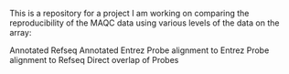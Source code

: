 This is a repository for a project I am working
on comparing the reproducibility of the MAQC
data using various levels of the data on the array:

Annotated Refseq
Annotated Entrez
Probe alignment to Entrez
Probe alignment to Refseq
Direct overlap of Probes
